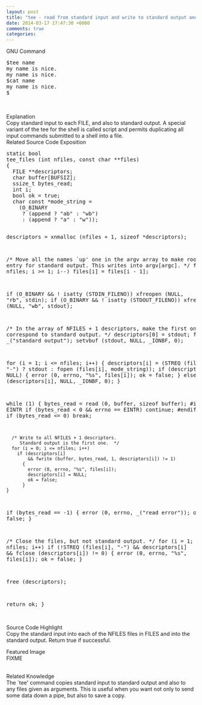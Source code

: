 ```yaml
---
layout: post
title: "tee - read from standard input and write to standard output and files"
date: 2014-03-17 17:47:30 +0000
comments: true
categories: 
---
```


GNU Command
<pre>
$tee name
my name is nice.
my name is nice.
$cat name
my name is nice.
$

</pre>
<br />
Explanation
<br>
Copy standard  input to each  FILE, and also  to standard
output.  A  special variant of  the tee for the  shell is
called script and  permits duplicating all input commands
submitted to a shell into a file.

<br />
Related Source Code Exposition
<pre>
static bool
tee_files (int nfiles, const char **files)
{
  FILE **descriptors;
  char buffer[BUFSIZ];
  ssize_t bytes_read;
  int i;
  bool ok = true;
  char const *mode_string =
    (O_BINARY
     ? (append ? "ab" : "wb")
     : (append ? "a" : "w"));

  descriptors = xnmalloc (nfiles + 1, sizeof *descriptors);

  /* Move all the names `up' one in the argv array to make room for
     the entry for standard output.  This writes into argv[argc].  */
  for (i = nfiles; i >= 1; i--)
    files[i] = files[i - 1];

  if (O_BINARY && ! isatty (STDIN_FILENO))
    xfreopen (NULL, "rb", stdin);
  if (O_BINARY && ! isatty (STDOUT_FILENO))
    xfreopen (NULL, "wb", stdout);

  /* In the array of NFILES + 1 descriptors, make
     the first one correspond to standard output.   */
  descriptors[0] = stdout;
  files[0] = _("standard output");
  setvbuf (stdout, NULL, _IONBF, 0);

  for (i = 1; i <= nfiles; i++)
    {
      descriptors[i] = (STREQ (files[i], "-")
                        ? stdout
                        : fopen (files[i], mode_string));
      if (descriptors[i] == NULL)
        {
          error (0, errno, "%s", files[i]);
          ok = false;
        }
      else
        setvbuf (descriptors[i], NULL, _IONBF, 0);
    }

  while (1)
    {
      bytes_read = read (0, buffer, sizeof buffer);
#ifdef EINTR
      if (bytes_read < 0 && errno == EINTR)
        continue;
#endif
      if (bytes_read <= 0)
        break;

      /* Write to all NFILES + 1 descriptors.
         Standard output is the first one.  */
      for (i = 0; i <= nfiles; i++)
        if (descriptors[i]
            && fwrite (buffer, bytes_read, 1, descriptors[i]) != 1)
          {
            error (0, errno, "%s", files[i]);
            descriptors[i] = NULL;
            ok = false;
          }
    }

  if (bytes_read == -1)
    {
      error (0, errno, _("read error"));
      ok = false;
    }

  /* Close the files, but not standard output.  */
  for (i = 1; i <= nfiles; i++)
    if (!STREQ (files[i], "-")
        && descriptors[i] && fclose (descriptors[i]) != 0)
      {
        error (0, errno, "%s", files[i]);
        ok = false;
      }

  free (descriptors);

  return ok;
}
</pre>
<br />
Source Code Highlight
<br>
Copy the standard input into  each of the NFILES files in
FILES  and  into the  standard  output.   Return true  if
successful.

Featured Image<br>
FIXME

<br />
Related Knowledge
<br>
The  `tee'  command  copies  standard input  to  standard
output and also to any files given as arguments.  This is
useful when  you want not only  to send some  data down a
pipe, but also to save a copy.
